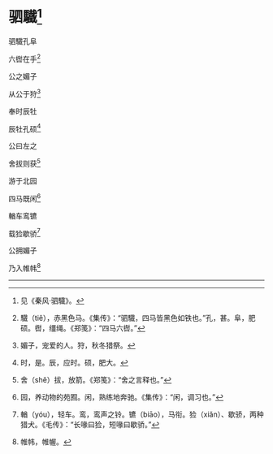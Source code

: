    

# 驷驖[^1]

驷驖孔阜

六辔在手[^2]

公之媚子

从公于狩[^3]

奉时辰牡

辰牡孔硕[^4]

公曰左之

舍拔则获[^5]

游于北园

四马既闲[^6]

輶车鸾镳

载猃歇骄[^7]

公拥媚子

乃入帷帏[^8]

* * *

[^1]: 见《秦风·驷驖》。
[^2]: 驖（tiě），赤黑色马。《集传》：“驷驖，四马皆黑色如铁也。”孔，甚。阜，肥硕。辔，缰绳。《郑笺》：“四马六辔。”
[^3]: 媚子，宠爱的人。狩，秋冬猎祭。
[^4]: 时，是。辰，应时。硕，肥大。
[^5]: 舍（shě）拔，放箭。《郑笺》：“舍之言释也。”
[^6]: 园，养动物的苑囿。闲，熟练地奔驰。《集传》：“闲，调习也。”
[^7]: 輶（yóu），轻车。鸾，鸾声之铃。镳（biāo），马衔。猃（xiǎn）、歇骄，两种猎犬。《毛传》：“长喙曰猃，短喙曰歇骄。”
[^8]: 帷帏，帷幄。